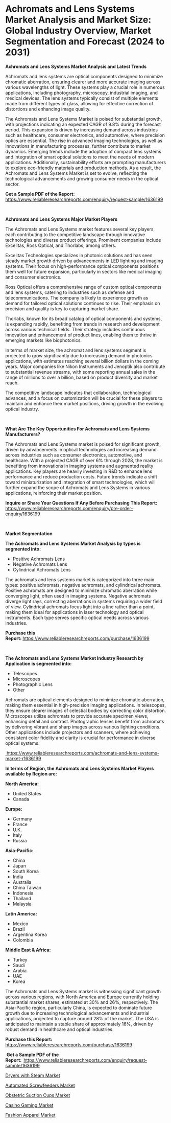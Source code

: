 <p><h1>Achromats and Lens Systems Market Analysis and Market Size: Global Industry Overview, Market Segmentation and Forecast (2024 to 2031)</h1></p><p><strong>Achromats and Lens Systems Market Analysis and Latest Trends</strong></p>
<p><p>Achromats and lens systems are optical components designed to minimize chromatic aberration, ensuring clearer and more accurate imaging across various wavelengths of light. These systems play a crucial role in numerous applications, including photography, microscopy, industrial imaging, and medical devices. The lens systems typically consist of multiple elements made from different types of glass, allowing for effective correction of distortions and enhancing image quality.</p><p>The Achromats and Lens Systems Market is poised for substantial growth, with projections indicating an expected CAGR of 9.8% during the forecast period. This expansion is driven by increasing demand across industries such as healthcare, consumer electronics, and automotive, where precision optics are essential. The rise in advanced imaging technologies, as well as innovations in manufacturing processes, further contribute to market dynamics. Emerging trends include the adoption of compact lens systems and integration of smart optical solutions to meet the needs of modern applications. Additionally, sustainability efforts are prompting manufacturers to explore eco-friendly materials and production methods. As a result, the Achromats and Lens Systems Market is set to evolve, reflecting the technological advancements and growing consumer needs in the optical sector.</p></p>
<p><strong>Get a Sample PDF of the Report:&nbsp;</strong> <a href="https://www.reliableresearchreports.com/enquiry/request-sample/1636199">https://www.reliableresearchreports.com/enquiry/request-sample/1636199</a></p>
<p>&nbsp;</p>
<p><strong>Achromats and Lens Systems Major Market Players</strong></p>
<p><p>The Achromats and Lens Systems market features several key players, each contributing to the competitive landscape through innovative technologies and diverse product offerings. Prominent companies include Excelitas, Ross Optical, and Thorlabs, among others.</p><p>Excelitas Technologies specializes in photonic solutions and has seen steady market growth driven by advancements in LED lighting and imaging systems. Their focus on high-performance optical components positions them well for future expansion, particularly in sectors like medical imaging and consumer electronics.</p><p>Ross Optical offers a comprehensive range of custom optical components and lens systems, catering to industries such as defense and telecommunications. The company is likely to experience growth as demand for tailored optical solutions continues to rise. Their emphasis on precision and quality is key to capturing market share.</p><p>Thorlabs, known for its broad catalog of optical components and systems, is expanding rapidly, benefiting from trends in research and development across various technical fields. Their strategy includes continuous innovation and enhancement of product lines, enabling them to thrive in emerging markets like biophotonics.</p><p>In terms of market size, the achromat and lens systems segment is projected to grow significantly due to increasing demand in photonics applications, with estimates reaching several billion dollars in the coming years. Major companies like Nikon Instruments and Jenoptik also contribute to substantial revenue streams, with some reporting annual sales in the range of millions to over a billion, based on product diversity and market reach.</p><p>The competitive landscape indicates that collaboration, technological advances, and a focus on customization will be crucial for these players to maintain and enhance their market positions, driving growth in the evolving optical industry.</p></p>
<p>&nbsp;</p>
<p><strong>What Are The Key Opportunities For Achromats and Lens Systems Manufacturers?</strong></p>
<p><p>The Achromats and Lens Systems market is poised for significant growth, driven by advancements in optical technologies and increasing demand across industries such as consumer electronics, automotive, and healthcare. With a projected CAGR of over 6% through 2028, the market is benefiting from innovations in imaging systems and augmented reality applications. Key players are heavily investing in R&D to enhance lens performance and reduce production costs. Future trends indicate a shift toward miniaturization and integration of smart technologies, which will further expand the scope of Achromats and Lens Systems in various applications, reinforcing their market position.</p></p>
<p><strong>Inquire or Share Your Questions If Any Before Purchasing This Report:</strong> <a href="https://www.reliableresearchreports.com/enquiry/pre-order-enquiry/1636199">https://www.reliableresearchreports.com/enquiry/pre-order-enquiry/1636199</a></p>
<p>&nbsp;</p>
<p><strong>Market Segmentation</strong></p>
<p><strong>The Achromats and Lens Systems Market Analysis by types is segmented into:</strong></p>
<p><ul><li>Positive Achromats Lens</li><li>Negative Achromats Lens</li><li>Cylindrical Achromats Lens</li></ul></p>
<p><p>The achromats and lens systems market is categorized into three main types: positive achromats, negative achromats, and cylindrical achromats. Positive achromats are designed to minimize chromatic aberration while converging light, often used in imaging systems. Negative achromats diverge light rays, correcting aberrations in systems requiring a wider field of view. Cylindrical achromats focus light into a line rather than a point, making them ideal for applications in laser technology and optical instruments. Each type serves specific optical needs across various industries.</p></p>
<p><strong>Purchase this Report:&nbsp;</strong><a href="https://www.reliableresearchreports.com/purchase/1636199">https://www.reliableresearchreports.com/purchase/1636199</a></p>
<p>&nbsp;</p>
<p><strong>The Achromats and Lens Systems Market Industry Research by Application is segmented into:</strong></p>
<p><ul><li>Telescopes</li><li>Microscopes</li><li>Photographic Lens</li><li>Other</li></ul></p>
<p><p>Achromats are optical elements designed to minimize chromatic aberration, making them essential in high-precision imaging applications. In telescopes, they ensure clearer images of celestial bodies by correcting color distortion. Microscopes utilize achromats to provide accurate specimen views, enhancing detail and contrast. Photographic lenses benefit from achromats by delivering vibrant and sharp images across various lighting conditions. Other applications include projectors and scanners, where achieving consistent color fidelity and clarity is crucial for performance in diverse optical systems.</p></p>
<p><a href="https://www.reliableresearchreports.com/achromats-and-lens-systems-market-r1636199">&nbsp;https://www.reliableresearchreports.com/achromats-and-lens-systems-market-r1636199</a></p>
<p><strong>In terms of Region, the Achromats and Lens Systems Market Players available by Region are:</strong></p>
<p>
    <p> <strong> North America: </strong>
        <ul>
            <li>United States</li>
            <li>Canada</li>
        </ul>
        </p> 
    <p> <strong> Europe: </strong>
        <ul>
            <li>Germany</li>
            <li>France</li>
            <li>U.K.</li>
            <li>Italy</li>
            <li>Russia</li>
        </ul>
        </p> 
    <p> <strong> Asia-Pacific: </strong>
        <ul>
            <li>China</li>
            <li>Japan</li>
            <li>South Korea</li>
            <li>India</li>
            <li>Australia</li>
            <li>China Taiwan</li>
            <li>Indonesia</li>
            <li>Thailand</li>
            <li>Malaysia</li>
        </ul>
        </p> 
    <p> <strong> Latin America: </strong>
        <ul>
            <li>Mexico</li>
            <li>Brazil</li>
            <li>Argentina Korea</li>
            <li>Colombia</li>
        </ul>
        </p> 
    <p> <strong> Middle East & Africa: </strong>
        <ul>
            <li>Turkey</li>
            <li>Saudi</li>
            <li>Arabia</li>
            <li>UAE</li>
            <li>Korea</li>
        </ul>
    </p>
    </p>
<p><p>The Achromats and Lens Systems market is witnessing significant growth across various regions, with North America and Europe currently holding substantial market shares, estimated at 30% and 26%, respectively. The Asia-Pacific region, particularly China, is expected to dominate future growth due to increasing technological advancements and industrial applications, projected to capture around 28% of the market. The USA is anticipated to maintain a stable share of approximately 16%, driven by robust demand in healthcare and optical industries.</p></p>
<p><strong>Purchase this Report: </strong><a href="https://www.reliableresearchreports.com/purchase/1636199">https://www.reliableresearchreports.com/purchase/1636199</a></p>
<p>&nbsp;<strong>Get a Sample PDF of the Report:&nbsp;&nbsp;</strong><a href="https://www.reliableresearchreports.com/enquiry/request-sample/1636199">https://www.reliableresearchreports.com/enquiry/request-sample/1636199</a></p>
<p><strong></strong></p>
<p><p><a href="https://issuu.com/reportprime-2/docs/dryers-with-steam-market-size-2030._43e12e6a99d6d5">Dryers with Steam Market</a></p><p><a href="https://github.com/wwwkeltoum/Market-Research-Report-List-5/blob/main/automated-screwfeeders-market.md">Automated Screwfeeders Market</a></p><p><a href="https://medium.com/@jullynassa/obstetric-suction-cups-market-emerging-trends-and-future-prospects-for-period-from-2024-to-2031-576f5313cee1">Obstetric Suction Cups Market</a></p><p><a href="https://www.linkedin.com/pulse/what-growth-opportunities-challenges-casino-gaming-market-qlgje">Casino Gaming Market</a></p><p><a href="https://issuu.com/reportprime-2/docs/fashion-apparel-market-size-2030.pp_8d7bcc238b897d">Fashion Apparel Market</a></p></p>